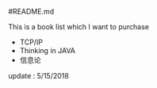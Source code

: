#README.md

This is a book list which I want to purchase

* TCP/IP
* Thinking in JAVA
* 信息论

update : 5/15/2018